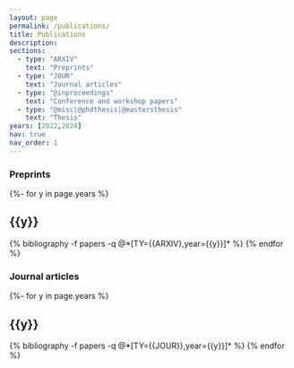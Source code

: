 ```yaml
---
layout: page
permalink: /publications/
title: Publications
description:
sections:
  - type: "ARXIV"
    text: "Preprints"
  - type: "JOUR"
    text: "Journal articles"
  - type: "@inproceedings"
    text: "Conference and workshop papers"
  - type: "@misc|@phdthesis|@mastersthesis"
    text: "Thesis"
years: [2022,2024]
nav: true
nav_order: 1
---
```

<!-- _pages/publications.md -->

### Preprints

<div class="publications">

{%- for y in page.years %}
  <h2 class="year">{{y}}</h2>
  {% bibliography -f papers -q @*[TY={{ARXIV},year={{y}}]* %}
{% endfor %}

</div>

### Journal articles

<div class="publications">

{%- for y in page.years %}
  <h2 class="year">{{y}}</h2>
  {% bibliography -f papers -q @*[TY={{JOUR}},year={{y}}]* %}
{% endfor %}

</div>
